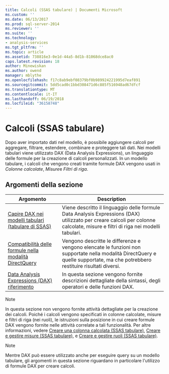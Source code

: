```yaml
---
title: Calcoli (SSAS tabulare) | Documenti Microsoft
ms.custom: ''
ms.date: 06/13/2017
ms.prod: sql-server-2014
ms.reviewer: ''
ms.suite: ''
ms.technology:
- analysis-services
ms.tgt_pltfrm: ''
ms.topic: article
ms.assetid: 738816e3-0e1d-44a5-8d1b-81068dce8ac0
caps.latest.revision: 18
author: Minewiskan
ms.author: owend
manager: mblythe
ms.openlocfilehash: f17c8ab9ebf08379bf0b989924221995d7eaf891
ms.sourcegitcommit: 5dd5cad0c1bbd308471d6c885f516948ad67dfcf
ms.translationtype: MT
ms.contentlocale: it-IT
ms.lasthandoff: 06/19/2018
ms.locfileid: "36158748"
---
```

# <a name="calculations-ssas-tabular"></a>Calcoli (SSAS tabulare)
  Dopo aver importato dati nel modello, è possibile aggiungere calcoli per aggregare, filtrare, estendere, combinare e proteggere tali dati. Nei modelli tabulari viene utilizzato DAX (Data Analysis Expressions), un linguaggio delle formule per la creazione di calcoli personalizzati. In un modello tabulare, i calcoli che vengono creati tramite formule DAX vengono usati in *Colonne calcolate*, *Misure*e *Filtri di riga*.  
  
## <a name="in-this-section"></a>Argomenti della sezione  
  
|Argomento|Description|  
|-----------|-----------------|  
|[Capire DAX nei modelli tabulari &#40;tabulare di SSAS&#41;](understanding-dax-in-tabular-models-ssas-tabular.md)|Viene descritto il linguaggio delle formule Data Analysis Expressions (DAX) utilizzato per creare calcoli per colonne calcolate, misure e filtri di riga nei modelli tabulari.|  
|[Compatibilità delle formule nella modalità DirectQuery](../dax-formula-compatibility-in-directquery-mode-ssas-2014.md)|Vengono descritte le differenze e vengono elencate le funzioni non supportate nella modalità DirectQuery e quelle supportate, ma che potrebbero restituire risultati diversi.|  
|[Data Analysis Expressions &#40;DAX&#41; riferimento](https://msdn.microsoft.com/library/gg413422(v=sql.120).aspx)|In questa sezione vengono fornite descrizioni dettagliate della sintassi, degli operatori e delle funzioni DAX.|  
  
> [!NOTE]  
>  In questa sezione non vengono fornite attività dettagliate per la creazione dei calcoli. Poiché i calcoli vengono specificati in colonne calcolate, misure e filtri di riga (nei ruoli), le istruzioni sulla posizione in cui creare formule DAX vengono fornite nelle attività correlate a tali funzionalità. Per altre informazioni, vedere [Creare una colonna calcolata &#40;SSAS tabulare&#41;](ssas-calculated-columns-create-a-calculated-column.md), [Creare e gestire misure &#40;SSAS tabulare&#41;](measures-ssas-tabular.md), e [Creare e gestire ruoli &#40;SSAS tabulare&#41;](roles-ssas-tabular.md).  
  
> [!NOTE]  
>  Mentre DAX può essere utilizzato anche per eseguire query su un modello tabulare, gli argomenti in questa sezione riguardano in particolare l'utilizzo di formule DAX per creare calcoli.  
  
  